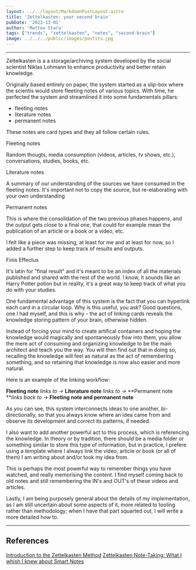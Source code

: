 ```yaml
---
layout: ../../layout/MarkdownPostLayout.astro
title: 'Zettelkasten: your second brain'
pubDate: '2023-13-01'
author: 'Matteo Stara'
tags: ["trends", "zettelkasten", "notes", "second-brain"]
image: ../../../public/images/postits.jpg
---
```

---

Zettelkasten is a a storage/archiving system developed by the social scientist Niklas Lohmann to enhance productivity and better retain knowledge.

Originally based entirely on paper, the system started as a slip-box where the scientis would store fleeting notes of various topics.
With time, he perfected the system and streamlined it into some fundamentals pillars:

 - fleeting notes
 - literature notes
 - permanent notes

These notes are card types and they all follow certain rules.

<section>Fleeting notes</section>

Random thougts, media consumption (videos, articles, tv shows, etc.), conversations, studies, books, etc.

<section>Literature notes</section>

A summary of our understanding of the sources we have consumed in the fleeting notes. It's important not to copy the source, but re-elaborating with your own understanding

<section>Permanent notes</section>

This is where the consolidation of the two previous phases happens, and the output gets close to a final one, that could for example mean the publication of an article or a book or a video, etc.

I felt like a piece was missing, at least for me and at least for now, so I added a further step to keep track of results and outputs.

<section>Finis Effectus</section>

It's latin for "final result" and it's meant to be an index of all the materials published and shared with the rest of the world. I know, it sounds like an Harry Potter potion but in reality, it's a great way to keep track of what you do with your studies.

One fundamental advantage of this system is the fact that you can hyperlink each card in a circular loop. 
Why is this useful, you ask? 
Good questions, one I had myself, and this is why - the act of linking cards reveals the knowledge storing pattern of your brain, otherwise hidden. 

Instead of forcing your mind to create artifical containers and hoping the knowledge would magically and spontaneously flow into them, you allow the mere act of consuming and organizing knowledge to be the main architect and teach you the way.
You will then find out that in doing so, recalling the knowledge will feel as natural as the act of remembering something, and so retaining that knowledge is now also easier and more natural.

Here is an example of the linking workflow:

**Fleeting note** *links to ->* **Literature note** *links to ->* **Permanent note ***links back to ->* **Fleeting note and permanent note**

As you can see, this system interconnects ideas to one another, bi-directionally, so that you always know where an idea came from and observe its development and correct its patterns, if needed.

I also want to add another powerful act to this process, which is referencing the knowledge. In theory or by tradition, there should be a media folder or something similar to store this type of information, but in practice, I prefere using a template where I always link the video, article or book (or all of them) I am writing about and/or took my idea from.

This is perhaps the most powerful way to remember things you have watched, and really memorising the content. I find myself coming back to old notes and still remembering the IN's and OUT's of these videos and articles.

Lastly, I am being purposely general  about the details of my implementation, as I am still uncertain about some aspects of it, more related to tooling rather than methodology; when I have that part squarted out, I will write a more detailed how to.


---
## References
[Introduction to the Zettelkasten Method](https://zettelkasten.de/introduction/)
[Zettelkasten Note-Taking: What I whish I knew about Smart Notes](https://www.youtube.com/watch?v=yqKspwjXu18&t=479s)

